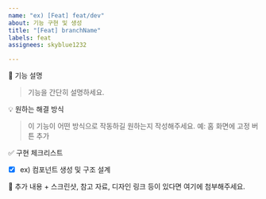 ```yaml
---
name: "ex) [Feat] feat/dev"
about: 기능 구현 및 생성
title: "[Feat] branchName"
labels: feat
assignees: skyblue1232

---
```


📌 기능 설명
>기능을 간단히 설명하세요.


💡 원하는 해결 방식
>이 기능이 어떤 방식으로 작동하길 원하는지 작성해주세요.
>예: 홈 화면에 고정 버튼 추가


✅ 구현 체크리스트
- [X] ex) 컴포넌트 생성 및 구조 설계


📝 추가 내용 + 스크린샷, 참고 자료, 디자인 링크 등이 있다면 여기에 첨부해주세요.
